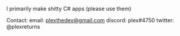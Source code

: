 I primarily make shitty C# apps (please use them)

Contact:
  email: plexthedev@gmail.com
  discord: plex#4750
  twitter: @plexreturns
